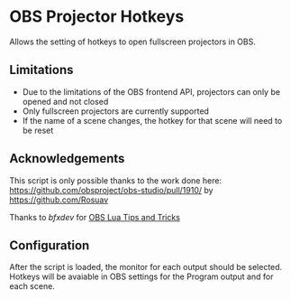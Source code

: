 # OBS Projector Hotkeys
Allows the setting of hotkeys to open fullscreen projectors in OBS.

## Limitations
- Due to the limitations of the OBS frontend API, projectors can only be opened and not closed
- Only fullscreen projectors are currently supported
- If the name of a scene changes, the hotkey for that scene will need to be reset

## Acknowledgements
This script is only possible thanks to the work done here:
https://github.com/obsproject/obs-studio/pull/1910/ by https://github.com/Rosuav

Thanks to *bfxdev* for [OBS Lua Tips and Tricks](https://obsproject.com/forum/threads/tips-and-tricks-for-lua-scripts.132256/)

## Configuration
After the script is loaded, the monitor for each output should be selected.
Hotkeys will be avaiable in OBS settings for the Program output and for each scene.